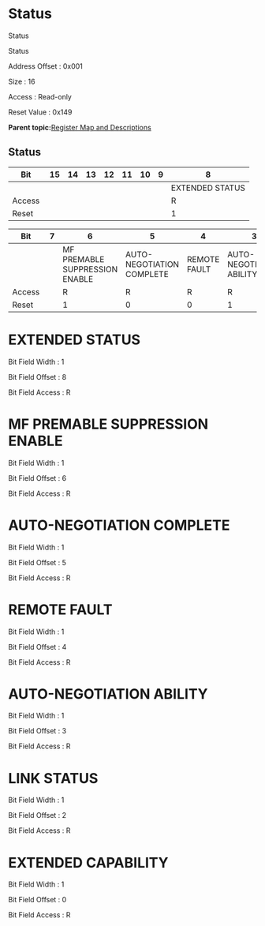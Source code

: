 # Status

Status

Status

Address Offset : 0x001

Size : 16

Access : Read-only

Reset Value : 0x149

**Parent topic:**[Register Map and Descriptions](GUID-521EA668-4C02-4A74-927B-B4C8D92B9489.md)

## Status

|Bit |15|14|13|12|11|10|9|8|
|----|---|---|---|---|---|---|---|---|
| | | | | | | | |EXTENDED STATUS|
|Access | | | | | | | |R|
|Reset | | | | | | | |1|

|Bit |7|6|5|4|3|2|1|0|
|----|---|---|---|---|---|---|---|---|
| | |MF PREMABLE SUPPRESSION ENABLE|AUTO-NEGOTIATION COMPLETE|REMOTE FAULT|AUTO-NEGOTIATION ABILITY|LINK STATUS| |EXTENDED CAPABILITY|
|Access | |R|R|R|R|R| |R|
|Reset | |1|0|0|1|0| |1|

# EXTENDED STATUS

Bit Field Width : 1

Bit Field Offset : 8

Bit Field Access : R

# MF PREMABLE SUPPRESSION ENABLE

Bit Field Width : 1

Bit Field Offset : 6

Bit Field Access : R

# AUTO-NEGOTIATION COMPLETE

Bit Field Width : 1

Bit Field Offset : 5

Bit Field Access : R

# REMOTE FAULT

Bit Field Width : 1

Bit Field Offset : 4

Bit Field Access : R

# AUTO-NEGOTIATION ABILITY

Bit Field Width : 1

Bit Field Offset : 3

Bit Field Access : R

# LINK STATUS

Bit Field Width : 1

Bit Field Offset : 2

Bit Field Access : R

# EXTENDED CAPABILITY

Bit Field Width : 1

Bit Field Offset : 0

Bit Field Access : R

